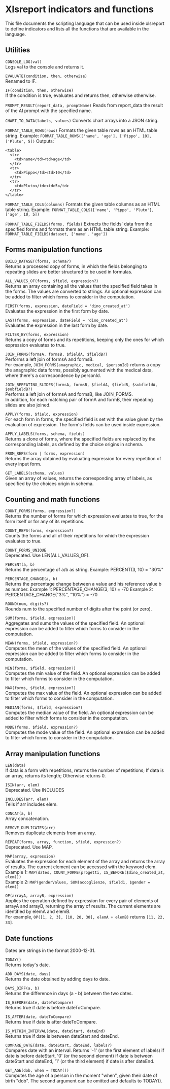 # Xlsreport indicators and functions

This file documents the scripting language that can be used inside xlsreport to define indicators and
lists all the functions that are available in the language.

## Utilities

`CONSOLE_LOG(val)`  
Logs val to the console and returns it.

`EVALUATE(condition, then, otherwise)`  
Renamed to IF.

`IF(condition, then, otherwise)`  
If the condition is true, evaluates and returns then, otherwise otherwise.

`PROMPT_RESULT(report_data, promptName)`
Reads from report_data the result of the AI prompt with the specified name.

`CHART_TO_DATA(labels, values)`
Converts chart arrays into a JSON string.

`FORMAT_TABLE_ROWS(rows)`
Formats the given table rows as an HTML table string.
Example: `FORMAT_TABLE_ROWS(['name', 'age'], ['Pippo', 10], ['Pluto', 5])`
Outputs:
```
<table>
  <tr>
    <td>name</td><td>age</td>
  </tr>
  <tr>
    <td>Pippo</td><td>10</td>
  </tr>
  <tr>
    <td>Pluto</td><td>5</td>
  </tr>
</table>
```

`FORMAT_TABLE_COLS(columns)`
Formats the given table columns as an HTML table string.
Example: `FORMAT_TABLE_COLS(['name', 'Pippo', 'Pluto'], ['age', 10, 5])`

`FORMAT_TABLE_FIELDS(forms, fields)`
Extracts the fields' data from the specified forms and formats them as an HTML table string.
Example: `FORMAT_TABLE_FIELDS(dataset, ['name', 'age'])`

## Forms manipulation functions

`BUILD_DATASET(forms, schema?)`  
Returns a processed copy of forms, in which the fields belonging to repeating slides
are better structured to be used in formulas.

`ALL_VALUES_OF(forms, $field, expression?)`  
Returns an array containing all the values that the specified field takes in the forms.
The values are converted to strings.
An optional expression can be added to filter which forms to consider in the computation.

`FIRST(forms, expression, dateField = 'dino_created_at')`  
Evaluates the expression in the first form by date.

`LAST(forms, expression, dateField = 'dino_created_at')`  
Evaluates the expression in the last form by date.

`FILTER_BY(forms, expression)`  
Returns a copy of forms and its repetitions, keeping only the ones for which expression evaluates to true.

`JOIN_FORMS(formsA, formsB, $fieldA, $fieldB?)`  
Performs a left join of formsA and formsB.  
For example, `JOIN_FORMS(anagraphic, medical, $personId)` returns a copy the anagraphic data forms,
possibly agumented with the medical data, where there's a correspondence by personId.

`JOIN_REPEATING_SLIDES(formsA, formsB, $fieldA, $fieldB, $subfieldA, $subfieldB?)`  
Performs a left join of formsA and formsB, like JOIN_FORMS.  
In addition, for each matching pair of formA and formB, their repeating slides are also joined.

`APPLY(forms, $field, expression)`  
For each form in forms, the specified field is set with the value given by the evaluation of expression.
The form's fields can be used inside expression.

`APPLY_LABELS(forms, schema, fields)`  
Returns a clone of forms, where the specified fields are replaced by the corresponding labels,
as defined by the choice origins in schema.

`FROM_REPS(form | forms, expression)`  
Returns the array obtained by evaluating expression for every repetition of every input form.

`GET_LABELS(schema, values)`  
Given an array of values, returns the corresponding array of labels,
as specified by the choices origin in schema.

## Counting and math functions

`COUNT_FORMS(forms, expression?)`  
Returns the number of forms for which expression evaluates to true,
for the form itself or for any of its repetitions.

`COUNT_REPS(forms, expression?)`  
Counts the forms and all of their repetitions for which the expression evaluates to true.

`COUNT_FORMS_UNIQUE`  
Deprecated. Use LEN(ALL_VALUES_OF).

`PERCENT(a, b)`  
Returns the percentage of a/b as string. Example: PERCENT(3, 10) = "30%"

`PERCENTAGE_CHANGE(a, b)`  
Returns the percentage change between a value and his reference value b as number.
Example 1: PERCENTAGE_CHANGE(3, 10) = -70
Example 2: PERCENTAGE_CHANGE("3%", "10%") = -70

`ROUND(num, digits?)`  
Rounds num to the specified number of digits after the point (or zero).

`SUM(forms, $field, expression?)`  
Aggregates and sums the values of the specified field.
An optional expression can be added to filter which forms to consider in the computation.

`MEAN(forms, $field, expression?)`  
Computes the mean of the values of the specified field.
An optional expression can be added to filter which forms to consider in the computation.

`MIN(forms, $field, expression?)`  
Computes the min value of the field.
An optional expression can be added to filter which forms to consider in the computation.

`MAX(forms, $field, expression?)`  
Computes the max value of the field.
An optional expression can be added to filter which forms to consider in the computation.

`MEDIAN(forms, $field, expression?)`  
Computes the median value of the field.
An optional expression can be added to filter which forms to consider in the computation.

`MODE(forms, $field, expression?)`  
Computes the mode value of the field.
An optional expression can be added to filter which forms to consider in the computation.

## Array manipulation functions

`LEN(data)`  
If data is a form with repetitions, returns the number of repetitions;
If data is an array, returns its length;
Otherwise returns 0.

`ISIN(arr, elem)`  
Deprecated. Use INCLUDES

`INCLUDES(arr, elem)`  
Tells if arr includes elem.

`CONCAT(a, b)`  
Array concatenation.

`REMOVE_DUPLICATES(arr)`  
Removes duplicate elements from an array.

`REPEAT(forms, array, function, $field, expression?)`  
Deprecated. Use MAP.

`MAP(array, expression)`  
Evaluates the expression for each element of the array and returns the array of results.
The current element can be accessed with the keyword elem.  
Example 1: `MAP(dates, COUNT_FORMS(progetti, IS_BEFORE($dino_created_at, elem)))`  
Example 2: `MAP(genderValues, SUM(accoglienze, $field1, $gender = elem))`

`OP(arrayA, arrayB, expression)`  
Applies the operation defined by expression for every pair of elements of arrayA and arrayB,
returning the array of results. The current elements are identified by elemA and elemB.  
For example, `OP([1, 2, 3], [10, 20, 30], elemA + elemB)` returns `[11, 22, 33]`.

## Date functions

Dates are strings in the format 2000-12-31.

`TODAY()`  
Returns today's date.

`ADD_DAYS(date, days)`  
Returns the date obtained by adding days to date.

`DAYS_DIFF(a, b)`  
Returns the difference in days (a - b) between the two dates.

`IS_BEFORE(date, dateToCompare)`  
Returns true if date is before dateToCompare.

`IS_AFTER(date, dateToCompare)`  
Returns true if date is after dateToCompare.

`IS_WITHIN_INTERVAL(date, dateStart, dateEnd)`  
Returns true if date is between dateStart and dateEnd.

`COMPARE_DATE(date, dateStart, dateEnd, labels?)`  
Compares date with an interval.
Returns '-1' (or the first element of labels) if date is before dateStart,
'0' (or the second element) if date is between dateStart and dateEnd,
'1' (or the third element) if date is after dateEnd.

`GET_AGE(dob, when = TODAY())`  
Computes the age of a person in the moment "when", given their date of birth "dob".
The second argument can be omitted and defaults to TODAY().
